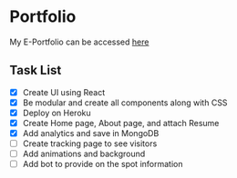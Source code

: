 # Portfolio

My E-Portfolio can be accessed [here](http://portfolio.navneetsinghgill.xyz)
  
## Task List
- [x] Create UI using React
- [x] Be modular and create all components along with CSS
- [x] Deploy on Heroku
- [x] Create Home page, About page, and attach Resume
- [x] Add analytics and save in MongoDB
- [ ] Create tracking page to see visitors
- [ ] Add animations and background
- [ ] Add bot to provide on the spot information